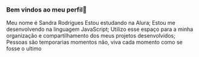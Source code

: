 ### Bem vindos ao meu perfil💙

Meu nome é Sandra Rodrigues 
Estou estudando na Alura;
Estou me desenvolvendo na linguagem JavaScript;
Utilizo esse espaço para a minha organização e compartilhamento dos meus projetos desenvolvidos;
Pessoas são temporarias momentos não, viva cada momento como se fosse o ultimo
